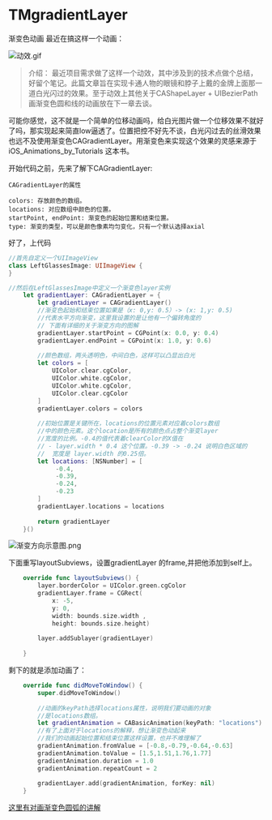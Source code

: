 # TMgradientLayer
渐变色动画
最近在搞这样一个动画：

![动效.gif](http://upload-images.jianshu.io/upload_images/1526313-8f0136e72143801b.gif?imageMogr2/auto-orient/strip)
> 介绍：
最近项目需求做了这样一个动效，其中涉及到的技术点做个总结，好留个笔记。此篇文章旨在实现卡通人物的眼镜和脖子上戴的金牌上面那一道白光闪过的效果。至于动效上其他关于CAShapeLayer + UIBezierPath 画渐变色圆和线的动画放在下一章去谈。

可能你感觉，这不就是一个简单的位移动画吗，给白光图片做一个位移效果不就好了吗，那实现起来简直low逼透了。位置把控不好先不谈，白光闪过去的丝滑效果也远不及使用渐变色CAGradientLayer。用渐变色来实现这个效果的灵感来源于  iOS_Animations_by_Tutorials 这本书。

开始代码之前，先来了解下CAGradientLayer:
 ```
CAGradientLayer的属性

colors: 存放颜色的数组。
locations: 对应数组中颜色的位置。
startPoint, endPoint: 渐变色的起始位置和结束位置。
type: 渐变的类型，可以是颜色像素均匀变化，只有一个默认选择axial
```
好了，上代码

```Swift
//首先自定义一个UIImageView
class LeftGlassesImage: UIImageView {
}
```

```Swift
//然后在LeftGlassesImage中定义一个渐变色layer实例
    let gradientLayer: CAGradientLayer = {
        let gradientLayer = CAGradientLayer()
        //渐变色起始和结束位置如果是（x: 0,y: 0.5）-> (x: 1,y: 0.5)
        //代表水平方向渐变，这里我设置的是让他有一个偏转角度的
        // 下面有详细的关于渐变方向的图解
        gradientLayer.startPoint = CGPoint(x: 0.0, y: 0.4)
        gradientLayer.endPoint = CGPoint(x: 1.0, y: 0.6)
        
        //颜色数组，两头透明色，中间白色，这样可以凸显出白光
        let colors = [
            UIColor.clear.cgColor,
            UIColor.white.cgColor,
            UIColor.white.cgColor,
            UIColor.clear.cgColor
        ]
        gradientLayer.colors = colors
        
        //初始位置是关键所在，locations的位置元素对应着colors数组
        //中的颜色元素。这个location是所有的颜色点占整个渐变layer
        //宽度的比例。-0.4的值代表着clearColor的X值在
        // - layer.width * 0.4 这个位置。-0.39 -> -0.24 说明白色区域的
        //  宽度是 layer.width 的0.25倍。
        let locations: [NSNumber] = [
             -0.4,
             -0.39,
             -0.24,
             -0.23
        ]
        gradientLayer.locations = locations
        
        return gradientLayer
    }()
```
  
![渐变方向示意图.png](http://upload-images.jianshu.io/upload_images/1526313-6758d13128dfaf2c.png?imageMogr2/auto-orient/strip%7CimageView2/2/w/310)



下面重写layoutSubviews，设置gradientLayer 的frame,并把他添加到self上。

```Swift
    override func layoutSubviews() {
        layer.borderColor = UIColor.green.cgColor
        gradientLayer.frame = CGRect(
            x: -5,
            y: 0,
            width: bounds.size.width ,
            height: bounds.size.height)
        
        layer.addSublayer(gradientLayer)
        
    }
```

剩下的就是添加动画了：

```Swift
    override func didMoveToWindow() {
        super.didMoveToWindow()
        
        //动画的keyPath选择locations属性，说明我们要动画的对象
        //是locations数组。
        let gradientAnimation = CABasicAnimation(keyPath: "locations")
        //有了上面对于locations的解释，想让渐变色动起来
        //我们的动画起始位置和结束位置这样设置，也并不难理解了
        gradientAnimation.fromValue = [-0.8,-0.79,-0.64,-0.63]
        gradientAnimation.toValue = [1.5,1.51,1.76,1.77]
        gradientAnimation.duration = 1.0
        gradientAnimation.repeatCount = 2
        
        gradientLayer.add(gradientAnimation, forKey: nil)
    }

```
[这里有对画渐变色圆弧的讲解](http://www.jianshu.com/p/8413ccc74a32)

